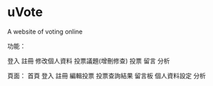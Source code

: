 # uVote
A website of voting online

功能：

登入
註冊
修改個人資料
投票議題(增刪修查)
投票
留言
分析

頁面：
首頁
登入
註冊
編輯投票
投票查詢結果
留言板
個人資料設定
分析
